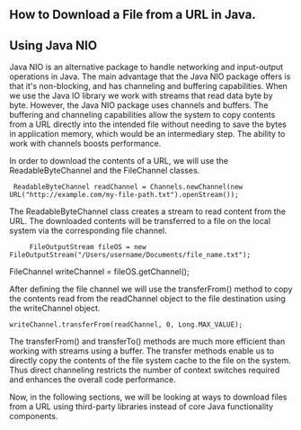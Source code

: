 ## How to Download a File from a URL in Java.

## Using Java NIO

Java NIO is an alternative package to handle networking and input-output operations in Java. The main advantage that the Java NIO package offers is that it's non-blocking, and has channeling and buffering capabilities. When we use the Java IO library we work with streams that read data byte by byte. However, the Java NIO package uses channels and buffers. The buffering and channeling capabilities allow the system to copy contents from a URL directly into the intended file without needing to save the bytes in application memory, which would be an intermediary step. The ability to work with channels boosts performance.

In order to download the contents of a URL, we will use the ReadableByteChannel and the FileChannel classes.

     ReadableByteChannel readChannel = Channels.newChannel(new URL("http://example.com/my-file-path.txt").openStream());
     
The ReadableByteChannel class creates a stream to read content from the URL. The downloaded contents will be transferred to a file on the local system via the corresponding file channel.
     
         FileOutputStream fileOS = new FileOutputStream("/Users/username/Documents/file_name.txt");
FileChannel writeChannel = fileOS.getChannel();

After defining the file channel we will use the transferFrom() method to copy the contents read from the readChannel object to the file destination using the writeChannel object.

    writeChannel.transferFrom(readChannel, 0, Long.MAX_VALUE);
  
  The transferFrom() and transferTo() methods are much more efficient than working with streams using a buffer. The transfer methods enable us to directly copy the contents of the file system cache to the file on the system. Thus direct channeling restricts the number of context switches required and enhances the overall code performance.

Now, in the following sections, we will be looking at ways to download files from a URL using third-party libraries instead of core Java functionality components.
